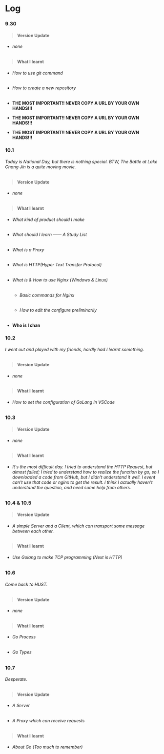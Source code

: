 # Log

### 9.30

> #### Version Update

- ###### none

> #### What I learnt

- ###### How to use git command

- ###### How to create a new repository

- **THE MOST IMPORTANT!! NEVER COPY A URL BY YOUR OWN HANDS!!!**

- **THE MOST IMPORTANT!! NEVER COPY A URL BY YOUR OWN HANDS!!!**

- **THE MOST IMPORTANT!! NEVER COPY A URL BY YOUR OWN HANDS!!!**

### 10.1

###### Today is National Day, but there is nothing special. BTW, *The Battle at Lake Chang Jin* is a quite moving movie.

> #### Version Update

- ###### none

> #### What I learnt

- ###### What kind of product should I make

- ###### What should I learn —— A Study List

- ###### What is a *Proxy*

- ###### What is HTTP(Hyper Text Transfer Protocol)

- ###### What is & How to use Nginx (Windows & Linux)

  - ###### Basic commands for Nginx

  - ###### How to edit the configure preliminarily

- **Who is l chan**

### 10.2

###### I went out and played with my friends, hardly had I learnt something.

> #### Version Update

- ###### none

> #### What I learnt

- ###### How to set the configuration of GoLang in VSCode

### 10.3

> #### Version Update

- ###### none

> #### What I learnt

- ###### It's the most difficult day. I tried to understand the HTTP Request, but almost failed; I tried to understand how to realize the function by go, so I downloaded a code from GitHub, but I didn't understand it well. I event can't use that code or nginx to get the result. I think I actually haven't understand the question, and need some help from others.

### 10.4 & 10.5

> #### Version Update

- ###### A simple Server and a Client, which can transport some message between each other.

> #### What I learnt

- ###### Use Golang to make TCP programming.(Next is HTTP)

### 10.6

###### Come back to HUST. 

> #### Version Update

- ###### none

> #### What I learnt

- ###### Go Process

- ###### Go Types

### 10.7

###### Desperate.

> #### Version Update

- ###### A Server

- ###### A Proxy which can receive requests

> #### What I learnt

- ###### About Go (Too much to remember)

